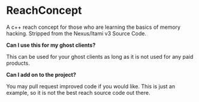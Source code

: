 # ReachConcept
A c++ reach concept for those who are learning the basics of memory hacking. Stripped from the Nexus/Itami v3 Source Code.

**Can I use this for my ghost clients?**

This can be used for your ghost clients as long as it is not used for any paid products.

**Can I add on to the project?**

You may pull request improved code if you would like. This is just an example, so it is not the best reach source code out there.
